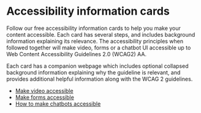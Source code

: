 # Accessibility information cards
Follow our free accessibility information cards to help you make your content accessible. Each card has several steps, and includes background information explaining its relevance. The accessibility principles when followed together will make video, forms or a chatbot UI accessible up to Web Content Accessibility Guidelines 2.0 (WCAG2) AA.

Each card has a companion webpage which includes optional collapsed background information explaining why the guideline is relevant, and provides additional helpful information along with the WCAG 2 guidelines.

* [Make video accessible](https://www.canaxess.com.au/Content/download/AccessibleVideo.pdf)
* [Make forms accessible](https://www.canaxess.com.au/Content/download/AccessibleForms.pdf)
* [How to make chatbots accessible](https://www.canaxess.com.au/Content/download/AccessibleChatbots.pdf)
